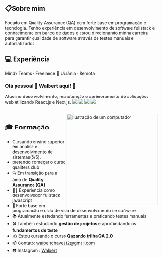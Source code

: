 ## 📋Sobre mim
  Focado em Quality Assurance (QA) com forte base em programação e tecnologia. Tenho experiência em desenvolvimento de software fullstack e conhecimento em banco de dados e estou direcionando minha carreira para garantir qualidade de software através de testes manuais e automatizados.

## 💻 Experiência
Mindy Teams · Freelance
📍 Ucrânia · Remota
### Olá pessoal 👋 Walbert aqui! 🧪  

Atuei no desenvolvimento, manutenção e aprimoramento de aplicações web utilizando React.js e Next.js.
[<img src="https://img.shields.io/badge/%F0%9F%92%BB-Testes%20Manuais-blue?style=flat&color=grey"/>](#)
[<img src="https://img.shields.io/badge/%F0%9F%9A%80-Automa%C3%A7%C3%A3o-blue?style=flat&color=grey"/>](#)
[<img src="https://img.shields.io/badge/%F0%9F%93%8A-API%20Testing-blue?style=flat&color=grey"/>](#)
[<img src="https://img.shields.io/badge/%F0%9F%92%AD-QA%20Mindset-blue?style=flat&color=grey"/>](#)

<br>
<img src="https://raw.githubusercontent.com/MicaelliMedeiros/micaellimedeiros/master/image/computer-illustration.png" alt="ilustração de um computador" min-width="300px" max-width="300px" width="300px" align="right">

## 🎓 𝗙𝗼𝗿𝗺𝗮çã𝗼
  - Cursando ensino superior em analise e desenvolvimento de sistemas(5/5).
  -  pretendo começar o curso qualiters club
- 🔍 Em transição para a área de **Quality Assurance (QA)**  
- 👨‍💻 Experiência como desenvolvedor fullstack javascript  
- 🧠 Forte base em programação e ciclo de vida de desenvolvimento de software  
- 📚 Atualmente estudando ferramentas e praticando testes manuais  
- 🛠 Também estudando  **gestão de projetos** e aprofundando os **fundamentos de teste**  
- ✍️ Estou cursando o curso **Qazando trilha QA 2.0**  
- 📫 Contato: [walbertchaves12@gmail.com](mailto:walbertchaves12@gmail.com)  
- 📷 Instagram : [Walbert](https://www.instagram.com/_walbertchaves/)  

<br>
